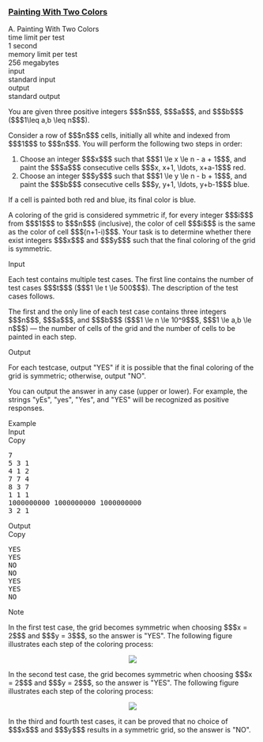 <h3><a href="https://codeforces.com/contest/2134/problem/A" target="_blank" rel="noopener noreferrer">Painting With Two Colors</a></h3>

<div class="header"><div class="title">A. Painting With Two Colors</div><div class="time-limit"><div class="property-title">time limit per test</div>1 second</div><div class="memory-limit"><div class="property-title">memory limit per test</div>256 megabytes</div><div class="input-file input-standard"><div class="property-title">input</div>standard input</div><div class="output-file output-standard"><div class="property-title">output</div>standard output</div></div><div><p>You are given three positive integers $$$n$$$, $$$a$$$, and $$$b$$$ ($$$1\leq a,b \leq n$$$).</p><p>Consider a row of $$$n$$$ cells, initially all white and indexed from $$$1$$$ to $$$n$$$. You will perform the following two steps <span class="tex-font-style-bf">in order</span>:</p><ol> <li> Choose an integer $$$x$$$ such that $$$1 \le x \le n - a + 1$$$, and paint the $$$a$$$ consecutive cells $$$x, x+1, \ldots, x+a-1$$$ red. </li><li> Choose an integer $$$y$$$ such that $$$1 \le y \le n - b + 1$$$, and paint the $$$b$$$ consecutive cells $$$y, y+1, \ldots, y+b-1$$$ blue. </li></ol><p>If a cell is painted both red and blue, its final color is blue.</p><p>A coloring of the grid is considered <span class="tex-font-style-it">symmetric</span> if, for every integer $$$i$$$ from $$$1$$$ to $$$n$$$ (inclusive), the color of cell $$$i$$$ is the same as the color of cell $$$(n+1-i)$$$. Your task is to determine whether there exist integers $$$x$$$ and $$$y$$$ such that the final coloring of the grid is symmetric.</p></div><div class="input-specification"><div class="section-title">Input</div><p>Each test contains multiple test cases. The first line contains the number of test cases $$$t$$$ ($$$1 \le t \le 500$$$). The description of the test cases follows. </p><p>The first and the only line of each test case contains three integers $$$n$$$, $$$a$$$, and $$$b$$$ ($$$1 \le n \le 10^9$$$, $$$1 \le a,b \le n$$$) — the number of cells of the grid and the number of cells to be painted in each step.</p></div><div class="output-specification"><div class="section-title">Output</div><p>For each testcase, output "<span class="tex-font-style-tt">YES</span>" if it is possible that the final coloring of the grid is symmetric; otherwise, output "<span class="tex-font-style-tt">NO</span>".</p><p>You can output the answer in any case (upper or lower). For example, the strings "<span class="tex-font-style-tt">yEs</span>", "<span class="tex-font-style-tt">yes</span>", "<span class="tex-font-style-tt">Yes</span>", and "<span class="tex-font-style-tt">YES</span>" will be recognized as positive responses.</p></div><div class="sample-tests"><div class="section-title">Example</div><div class="sample-test"><div class="input"><div class="title">Input<div title="Copy" data-clipboard-target="#id0048660233639838146" id="id004883237988177255" class="input-output-copier">Copy</div></div><pre id="id0048660233639838146"><div class="test-example-line test-example-line-even test-example-line-0">7</div><div class="test-example-line test-example-line-odd test-example-line-1">5 3 1</div><div class="test-example-line test-example-line-even test-example-line-2">4 1 2</div><div class="test-example-line test-example-line-odd test-example-line-3">7 7 4</div><div class="test-example-line test-example-line-even test-example-line-4">8 3 7</div><div class="test-example-line test-example-line-odd test-example-line-5">1 1 1</div><div class="test-example-line test-example-line-even test-example-line-6">1000000000 1000000000 1000000000</div><div class="test-example-line test-example-line-odd test-example-line-7">3 2 1</div></pre></div><div class="output"><div class="title">Output<div title="Copy" data-clipboard-target="#id0049244493223511254" id="id005765746312835316" class="input-output-copier">Copy</div></div><pre id="id0049244493223511254">YES
YES
NO
NO
YES
YES
NO
</pre></div></div></div><div class="note"><div class="section-title">Note</div><p>In the first test case, the grid becomes symmetric when choosing $$$x = 2$$$ and $$$y = 3$$$, so the answer is "<span class="tex-font-style-tt">YES</span>". The following figure illustrates each step of the coloring process:</p><center> <img class="tex-graphics" src="https://espresso.codeforces.com/49b5127f3ce78dd6088ae912c84849f1627365f9.png" style="max-width: 100.0%;max-height: 100.0%;"> </center><p>In the second test case, the grid becomes symmetric when choosing $$$x = 2$$$ and $$$y = 2$$$, so the answer is "<span class="tex-font-style-tt">YES</span>". The following figure illustrates each step of the coloring process:</p><center> <img class="tex-graphics" src="https://espresso.codeforces.com/bc5bb23e8338ec0254fa51d7d8fddd12c7074f66.png" style="max-width: 100.0%;max-height: 100.0%;"> </center><p>In the third and fourth test cases, it can be proved that no choice of $$$x$$$ and $$$y$$$ results in a symmetric grid, so the answer is "<span class="tex-font-style-tt">NO</span>".</p></div>